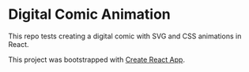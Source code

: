 # Digital Comic Animation

This repo tests creating a digital comic with SVG and CSS animations in React.

This project was bootstrapped with [Create React App](https://github.com/facebookincubator/create-react-app).
